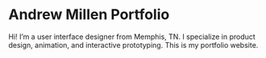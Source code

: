 # Andrew Millen Portfolio

Hi! I’m a user interface designer from Memphis, TN. I specialize in product design, animation, and interactive prototyping. This is my portfolio website.

